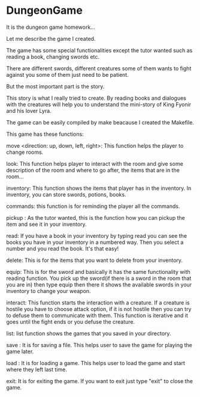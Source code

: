 # DungeonGame
It is the dungeon game homework...

Let me describe the game I created.

The game has some special functionalities except the tutor wanted such as reading a book, changing swords etc.

There are different swords, different creatures some of them wants to fight against you some of them just need to be patient.

But the most important part is the story.

This story is what I really tried to create. By reading books and dialogues with the creatures will help you to understand the mini-story of King Fyonir and his lover Lyra.


The game can be easily compiled by make beacause I created the Makefile.


This game has these functions:


move <direction: up, down, left, right>: This function helps the player to change rooms.

look: This function helps player to interact with the room and give some description of the room and where to go after, the items that are in the room...

inventory: This function shows the items that player has in the inventory. In inventory, you can store swords, potions, books.

commands: this function is for reminding the player all the commands.

pickup <itemname>: As the tutor wanted, this is the function how you can pickup the item and see it in your inventory.

read: If you have a book in your inventory by typing read you can see the books you have in your inventory in a numbered way. Then you select a number and you read the book. It's that easy! 

delete: This is for the items that you want to delete from your inventory.

equip: This is for the sword and basically it has the same functionality with reading function. You pick up the sword(if there is a sword in the room that you are in) then type equip then there it shows the available swords in your inventory to change your weapon.

interact: This function starts the interaction with a creature. If a creature is hostile you have to choose attack option, if it is not hostile then you can try to defuse them to communicate with them.
This function is iterative and it goes until the fight ends or you defuse the creature.

list: list function shows the games that you saved in your directory.

save <file>: It is for saving a file. This helps user to save the game for playing the game later.

load <file>: It is for loading a game. This helps user to load the game and start where they left last time.

exit: It is for exiting the game. If you want to exit just type "exit" to close the game.
